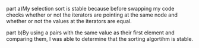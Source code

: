 part a)My selection sort is stable because before swapping my code checks
        whether or not the iterators are pointing at the same node and whether
        or not the values at the iterators are equal.
        
part b)By using a pairs with the same value as their first element and comparing
        them,  I was able to determine that the sorting algortihm is stable.